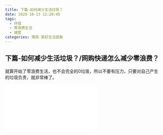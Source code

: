 ```yaml
---
title: 下篇-如何减少生活垃圾？
date: 2020-10-13 12:20:45
tags:
  - 环保
  - 零浪费生活
  - 减塑
categories: 環保·美好生活提案
---
```


## 下篇-如何减少生活垃圾？/网购快递怎么减少零浪费？

就算开始了零浪费生活，也不会完全的0垃圾，所以不要有压力，只要对自己产生的垃圾负责，就非常棒了。

<iframe src="//player.bilibili.com/player.html?aid=927437771&bvid=BV1xT4y1w7LK&cid=245115913&page=1" scrolling="no" border="0" frameborder="no" framespacing="0" allowfullscreen="true"> </iframe>
